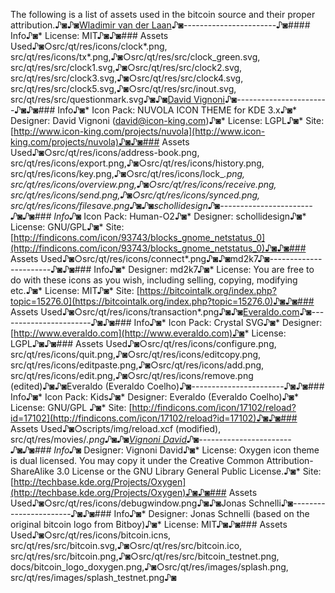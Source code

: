 The following is a list of assets used in the bitcoin source and their proper attribution.♪◙♪◙[Wladimir van der Laan](https://github.com/laanwj)♪◙-----------------------♪◙#### Info♪◙* License: MIT♪◙♪◙### Assets Used♪◙○src/qt/res/icons/clock*.png, src/qt/res/icons/tx*.png,♪◙○src/qt/res/src/clock_green.svg, src/qt/res/src/clock1.svg,♪◙○src/qt/res/src/clock2.svg, src/qt/res/src/clock3.svg,♪◙○src/qt/res/src/clock4.svg, src/qt/res/src/clock5.svg,♪◙○src/qt/res/src/inout.svg, src/qt/res/src/questionmark.svg♪◙♪◙[David Vignoni](http://www.icon-king.com)♪◙-----------------------♪◙♪◙### Info♪◙* Icon Pack: NUVOLA ICON THEME for KDE 3.x♪◙* Designer: David Vignoni (david@icon-king.com)♪◙* License: LGPL♪◙* Site: [http://www.icon-king.com/projects/nuvola](http://www.icon-king.com/projects/nuvola)♪◙♪◙### Assets Used♪◙○src/qt/res/icons/address-book.png, src/qt/res/icons/export.png,♪◙○src/qt/res/icons/history.png, src/qt/res/icons/key.png,♪◙○src/qt/res/icons/lock_*.png, src/qt/res/icons/overview.png,♪◙○src/qt/res/icons/receive.png, src/qt/res/icons/send.png,♪◙○src/qt/res/icons/synced.png, src/qt/res/icons/filesave.png♪◙♪◙schollidesign♪◙-----------------------♪◙♪◙### Info♪◙* Icon Pack: Human-O2♪◙* Designer: schollidesign♪◙* License: GNU/GPL♪◙* Site: [http://findicons.com/icon/93743/blocks_gnome_netstatus_0](http://findicons.com/icon/93743/blocks_gnome_netstatus_0)♪◙♪◙### Assets Used♪◙○src/qt/res/icons/connect*.png♪◙♪◙md2k7♪◙-----------------------♪◙♪◙### Info♪◙* Designer: md2k7♪◙* License: You are free to do with these icons as you wish, including selling, copying, modifying etc.♪◙* License: MIT♪◙* Site: [https://bitcointalk.org/index.php?topic=15276.0](https://bitcointalk.org/index.php?topic=15276.0)♪◙♪◙### Assets Used♪◙○src/qt/res/icons/transaction*.png♪◙♪◙[Everaldo.com](http://www.everaldo.com)♪◙-----------------------♪◙♪◙### Info♪◙* Icon Pack: Crystal SVG♪◙* Designer: [http://www.everaldo.com](http://www.everaldo.com)♪◙* License: LGPL♪◙♪◙### Assets Used♪◙○src/qt/res/icons/configure.png, src/qt/res/icons/quit.png,♪◙○src/qt/res/icons/editcopy.png, src/qt/res/icons/editpaste.png,♪◙○src/qt/res/icons/add.png, src/qt/res/icons/edit.png,♪◙○src/qt/res/icons/remove.png (edited)♪◙♪◙Everaldo (Everaldo Coelho)♪◙-----------------------♪◙♪◙### Info♪◙* Icon Pack: Kids♪◙* Designer: Everaldo (Everaldo Coelho)♪◙* License: GNU/GPL ♪◙* Site: [http://findicons.com/icon/17102/reload?id=17102](http://findicons.com/icon/17102/reload?id=17102)♪◙♪◙### Assets Used♪◙○scripts/img/reload.xcf (modified), src/qt/res/movies/*.png♪◙♪◙[Vignoni David](http://techbase.kde.org/Projects/Oxygen)♪◙-----------------------♪◙♪◙### Info♪◙* Designer: Vignoni David♪◙* License: Oxygen icon theme is dual licensed. You may copy it under the Creative Common Attribution-ShareAlike 3.0 License or the GNU Library General Public License.♪◙* Site: [http://techbase.kde.org/Projects/Oxygen](http://techbase.kde.org/Projects/Oxygen)♪◙♪◙### Assets Used♪◙○src/qt/res/icons/debugwindow.png♪◙♪◙Jonas Schnelli♪◙-----------------------♪◙♪◙### Info♪◙* Designer: Jonas Schnelli (based on the original bitcoin logo from Bitboy)♪◙* License: MIT♪◙♪◙### Assets Used♪◙○src/qt/res/icons/bitcoin.icns, src/qt/res/src/bitcoin.svg,♪◙○src/qt/res/src/bitcoin.ico, src/qt/res/src/bitcoin.png,♪◙○src/qt/res/src/bitcoin_testnet.png, docs/bitcoin_logo_doxygen.png,♪◙○src/qt/res/images/splash.png, src/qt/res/images/splash_testnet.png♪◙